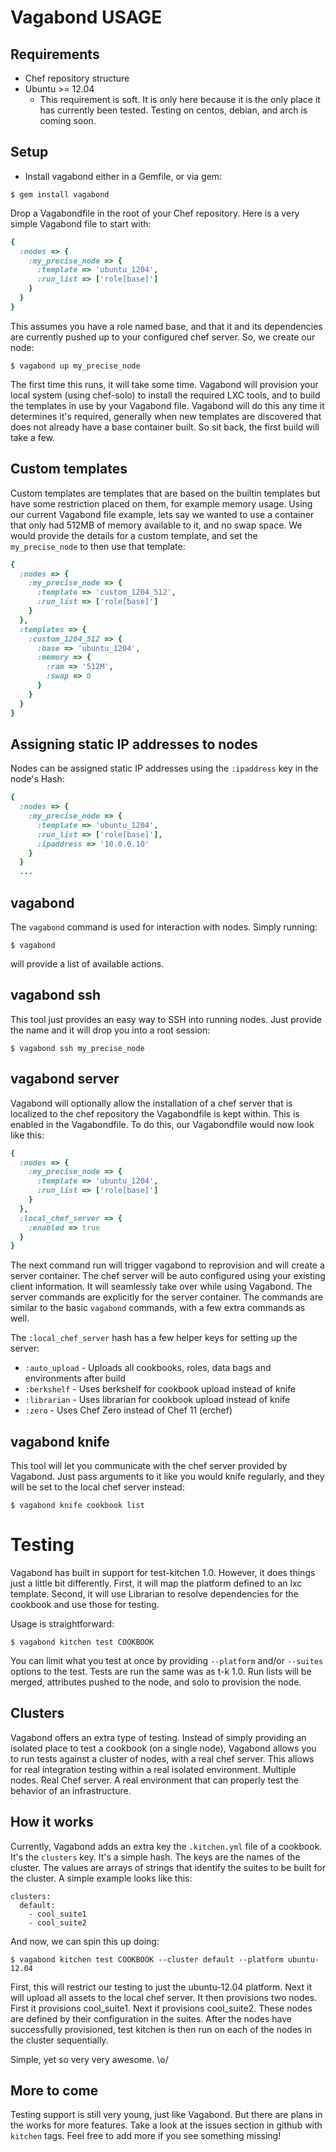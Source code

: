 # Vagabond USAGE

## Requirements

* Chef repository structure
* Ubuntu >= 12.04
  * This requirement is soft. It is only here because it is the only place it has currently been tested. Testing on centos, debian, and arch is coming soon.

## Setup

* Install vagabond either in a Gemfile, or via gem:

```
$ gem install vagabond
```

Drop a Vagabondfile in the root of your Chef repository. Here is a
very simple Vagabond file to start with:

```ruby
{
  :nodes => {
    :my_precise_node => {
      :template => 'ubuntu_1204',
      :run_list => ['role[base]']
    }
  }
}
```

This assumes you have a role named base, and that it and its dependencies
are currently pushed up to your configured chef server. So, we create our
node:

```
$ vagabond up my_precise_node
```

The first time this runs, it will take some time. Vagabond will provision
your local system (using chef-solo) to install the required LXC tools, and
to build the templates in use by your Vagabond file. Vagabond will do
this any time it determines it's required, generally when new templates
are discovered that does not already have a base container built. So sit
back, the first build will take a few.

## Custom templates

Custom templates are templates that are based on the builtin templates
but have some restriction placed on them, for example memory usage. Using
our current Vagabond file example, lets say we wanted to use a container
that only had 512MB of memory available to it, and no swap space. We
would provide the details for a custom template, and set the `my_precise_node`
to then use that template:


```ruby
{
  :nodes => {
    :my_precise_node => {
      :template => 'custom_1204_512',
      :run_list => ['role[base]']
    }
  },
  :templates => {
    :custom_1204_512 => {
      :base => 'ubuntu_1204',
      :memory => {
        :ram => '512M',
        :swap => 0
      }
    }
  }
}
```

## Assigning static IP addresses to nodes

Nodes can be assigned static IP addresses using the `:ipaddress` key in
the node's Hash:

```ruby
{
  :nodes => {
    :my_precise_node => {
      :template => 'ubuntu_1204',
      :run_list => ['role[base]'],
      :ipaddress => '10.0.0.10'
    }
  }
  ...
```

## vagabond

The `vagabond` command is used for interaction with nodes. Simply running:

```
$ vagabond
```

will provide a list of available actions.

## vagabond ssh

This tool just provides an easy way to SSH into running nodes. Just
provide the name and it will drop you into a root session:

```
$ vagabond ssh my_precise_node
```

## vagabond server

Vagabond will optionally allow the installation of a chef server that is
localized to the chef repository the Vagabondfile is kept within. This 
is enabled in the Vagabondfile. To do this, our Vagabondfile would now
look like this:

```ruby
{
  :nodes => {
    :my_precise_node => {
      :template => 'ubuntu_1204',
      :run_list => ['role[base]']
    }
  },
  :local_chef_server => {
    :enabled => true
  }
}
```

The next command run will trigger vagabond to reprovision and will create
a server container. The chef server will be auto configured using your
existing client information. It will seamlessly take over while using
Vagabond. The server commands are explicitly for the server container.
The commands are similar to the basic `vagabond` commands, with a few
extra commands as well.

The `:local_chef_server` hash has a few helper keys for setting up
the server:

* `:auto_upload` - Uploads all cookbooks, roles, data bags and environments after build
* `:berkshelf` - Uses berkshelf for cookbook upload instead of knife
* `:librarian` - Uses librarian for cookbook upload instead of knife
* `:zero` - Uses Chef Zero instead of Chef 11 (erchef)

## vagabond knife

This tool will let you communicate with the chef server provided by Vagabond.
Just pass arguments to it like you would knife regularly, and they will 
be set to the local chef server instead:

```
$ vagabond knife cookbook list
```

# Testing

Vagabond has built in support for test-kitchen 1.0. However, it does things
just a little bit differently. First, it will map the platform defined to an lxc
template. Second, it will use Librarian to resolve dependencies for the
cookbook and use those for testing. 

Usage is straightforward:

```
$ vagabond kitchen test COOKBOOK
```

You can limit what you test at once by providing `--platform` and/or `--suites`
options to the test. Tests are run the same was as t-k 1.0. Run lists will be
merged, attributes pushed to the node, and solo to provision the node.

## Clusters

Vagabond offers an extra type of testing. Instead of simply providing an isolated
place to test a cookbook (on a single node), Vagabond allows you to run tests against
a cluster of nodes, with a real chef server. This allows for real integration testing
within a real isolated environment. Multiple nodes. Real Chef server. A real environment
that can properly test the behavior of an infrastructure. 

## How it works

Currently, Vagabond adds an extra key the `.kitchen.yml` file of a cookbook. It's
the `clusters` key. It's a simple hash. The keys are the names of the cluster. The
values are arrays of strings that identify the suites to be built for the cluster.
A simple example looks like this:

```
clusters:
  default:
    - cool_suite1
    - cool_suite2
```

And now, we can spin this up doing:

```
$ vagabond kitchen test COOKBOOK --cluster default --platform ubuntu-12.04
```

First, this will restrict our testing to just the ubuntu-12.04 platform. Next
it will upload all assets to the local chef server. It then provisions two
nodes. First it provisions cool_suite1. Next it provisions cool_suite2. These
nodes are defined by their configuration in the suites. After the nodes
have successfully provisioned, test kitchen is then run on each of the nodes
in the cluster sequentially.

Simple, yet so very very awesome. \o/

## More to come

Testing support is still very young, just like Vagabond. But there are plans
in the works for more features. Take a look at the issues section in github
with `kitchen` tags. Feel free to add more if you see something missing!
